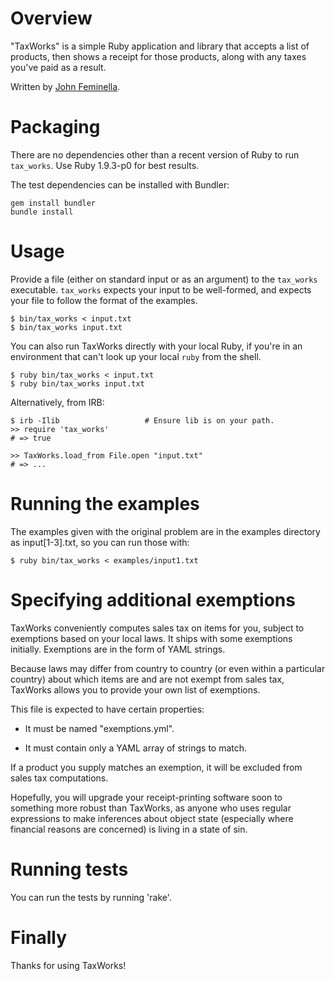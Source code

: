 # Overview

"TaxWorks" is a simple Ruby application and library that accepts a list of
products, then shows a receipt for those products, along with any taxes you've
paid as a result.

Written by [John Feminella](http://linkedin.com/in/johnxf).

# Packaging

There are no dependencies other than a recent version of Ruby to run
`tax_works`. Use Ruby 1.9.3-p0 for best results.

The test dependencies can be installed with Bundler:

    gem install bundler
    bundle install

# Usage

Provide a file (either on standard input or as an argument) to the `tax_works`
executable. `tax_works` expects your input to be well-formed, and expects your
file to follow the format of the examples.

    $ bin/tax_works < input.txt
    $ bin/tax_works input.txt

You can also run TaxWorks directly with your local Ruby, if you're in an
environment that can't look up your local `ruby` from the shell.

    $ ruby bin/tax_works < input.txt
    $ ruby bin/tax_works input.txt

Alternatively, from IRB:

    $ irb -Ilib                   # Ensure lib is on your path.
    >> require 'tax_works'
    # => true

    >> TaxWorks.load_from File.open "input.txt"
    # => ...

# Running the examples

The examples given with the original problem are in the examples directory as
input[1-3].txt, so you can run those with:

    $ ruby bin/tax_works < examples/input1.txt

# Specifying additional exemptions

TaxWorks conveniently computes sales tax on items for you, subject to exemptions
based on your local laws. It ships with some exemptions initially.  Exemptions
are in the form of YAML strings.

Because laws may differ from country to country (or even within a particular
country) about which items are and are not exempt from sales tax, TaxWorks
allows you to provide your own list of exemptions.

This file is expected to have certain properties:

  * It must be named "exemptions.yml".

  * It must contain only a YAML array of strings to match.

If a product you supply matches an exemption, it will be excluded from sales tax
computations.

Hopefully, you will upgrade your receipt-printing software soon to something
more robust than TaxWorks, as anyone who uses regular expressions to make
inferences about object state (especially where financial reasons are concerned)
is living in a state of sin.

# Running tests

You can run the tests by running 'rake'.

# Finally

Thanks for using TaxWorks!
